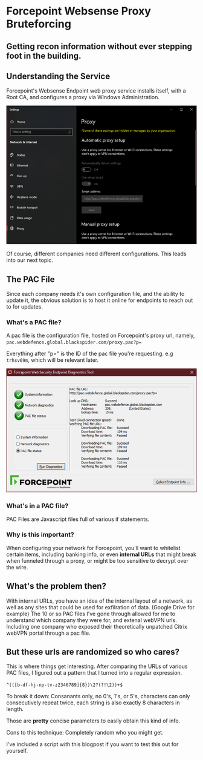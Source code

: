 # Forcepoint Websense Proxy Bruteforcing
## Getting recon information without ever stepping foot in the building.

Understanding the Service
------

Forcepoint's Websense Endpoint web proxy service installs itself, with a Root CA, and configures a proxy via Windows Administration. 

![alt text](https://github.com/GarnetSunset/garnetsunset.github.io/blob/master/images/proxywindows.png "Windows Proxy Settings")

Of course, different companies need different configurations. This leads into our next topic.

The PAC File
------

Since each company needs it's own configuration file, and the ability to update it, the obvious solution is to 
host it online for endpoints to reach out to for updates.

### What's a PAC file?

A pac file is the configuration file, hosted on Forcepoint's proxy url, namely,
`pac.webdefence.global.blackspider.com/proxy.pac?p=`

Everything after "p=" is the ID of the pac file you're requesting. e.g `trhsv69m`, which will be relevant later.

![alt text](https://github.com/GarnetSunset/garnetsunset.github.io/blob/master/images/proxyconnected.png "Forcepoint Proxy Settings")

### What's in a PAC file?

PAC Files are Javascript files full of various if statements. 

### Why is this important?

When configuring your network for Forcepoint, you'll want to whitelist certain items, including banking 
info, or even **internal URLs** that might break when funneled through a proxy, or might be too sensitive to decrypt over the wire. 

## What's the problem then?

With internal URLs, you have an idea of the internal layout of a network, as well as any sites 
that could be used for exfilration of data. (Google Drive for example) The 10 or so PAC files I've 
gone through allowed for me to understand which company they were for, and extenal webVPN urls. Including one company who exposed their
theoretically unpatched Citrix webVPN portal through a pac file. 

## But these urls are randomized so who cares?

This is where things get interesting. After comparing the URLs of various PAC files, I figured out a pattern that I turned into a regular
expression. 

``^(([b-df-hj-np-tv-z2346789]{8})\2?(?!\2))+$``

To break it down: Consanants only, no 0's, 1's, or 5's, characters can only consecutively repeat twice, each string is also exactly 8 characters in length. 

Those are **pretty** concise parameters to easily obtain this kind of info.

Cons to this technique: Completely random who you might get.

I've included a script with this blogpost if you want to test this out for yourself. 
